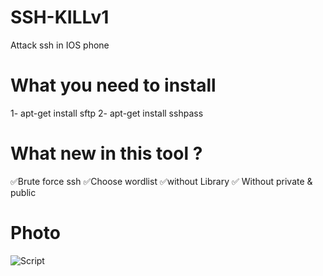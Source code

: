 # SSH-KILLv1
Attack ssh in IOS phone 

# What you need to install
1- apt-get install sftp
2- apt-get install sshpass

# What new in this tool ?

✅Brute force ssh
✅Choose wordlist
✅without Library
✅ Without private & public

# Photo

![Script](https://up4net.com/uploads3/up4net-SSH-KILL.png)

